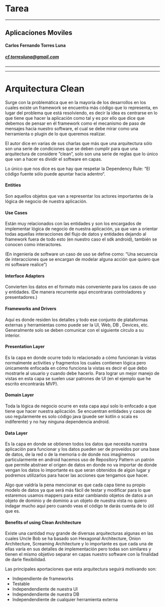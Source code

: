 Tarea
==============================

----

## Aplicaciones Moviles

#### Carlos Fernando Torres Luna

##### cf.torresluna@gmail.com 

--- 
---



# Arquitectura Clean

Surge con la problemática que en la mayoría de los desarrollos en los cuales existe un framework se encuentra más código que lo representa, en lugar del problema que está resolviendo, es decir la idea es centrarse en lo que tiene que hacer la aplicación como tal y es por ello que dice que debemos de pensar en él framework como el mecanismo de paso de mensajes hacia nuestro software, el cual se debe mirar como una herramienta o plugin de lo que queremos realizar.

El autor dice en varias de sus charlas que más que una arquitectura sólo son una serie de condiciones que se deben cumplir para que una arquitectura de considere ”clean”, solo son una serie de reglas que lo único que van a hacer es dividir el software en capas.


Lo único que nos dice es que hay que respetar la Dependency Rule: “El código fuente sólo puede apuntar hacia adentro“.

#### Entities
Son aquellos objetos que van a representar los actores importantes de la lógica de negocio de nuestra aplicación.

#### Use Cases
Están muy relacionados con las entidades y son los encargados de implementar lógica de negocio de nuestra aplicación, ya que van a orientar todas aquellas interacciones del flujo de datos y entidades dejando al framework fuera de todo esto (en nuestro caso el sdk android), también se conocen como interactores.

(En ingeniería de software un caso de uso se define como: “Una secuencia de interacciones que se encargan de modelar alguna acción que quiero que mi software realice”)

#### Interface Adapters
Convierten los datos en el formato más conveniente para los casos de uso y entidades. (De manera recurrente aqui encontraras controladores y presentadores.)

#### Frameworks and Drivers
Aquí es donde residen los detalles y todo ese conjunto de plataformas externas y herramientas como puede ser la UI, Web, DB , Devices, etc. Generalmente solo se deben comunicar con el siguiente círculo a su interior.





#### Presentation Layer
Es la capa en donde ocurre todo lo relacionado a cómo funcionan la vistas normalmente activities y fragmentos los cuales contienen lógica pero únicamente enfocada en cómo funciona la vistas es decir el que debo mostrarle al usuario y cuando debe hacerlo. Para lograr un mejor manejo de vistas en esta capa se suelen usar patrones de UI (en el ejemplo que he escrito encontrarás MVP).



#### Domain Layer
Toda la lógica de negocio ocurre en esta capa aquí solo lo enfocado a que tiene que hacer nuestra aplicación. Se encuentran entidades y casos de uso regularmente es solo código java (puede ser kotlin o scala es indiferente) y no hay ninguna dependencia android.

#### Data Layer
Es la capa en donde se obtienen todos los datos que necesita nuestra aplicación para funcionar y los datos pueden ser de proveídos por una base de datos, de la red o de la memoria o de donde nos imaginemos particularmente en android hacemos uso de Repository Pattern un patrón que permite abstraer el origen de datos en donde no va importar de donde vengan los datos lo importante es que seran obtenidos de algún lugar y podremos utilizarlos para hacer las acciones que tengamos que hacer.

Algo que valdría la pena mencionar es que cada capa tiene su propio modelo de datos ya que será más fácil de testar y modificar para lo que estaremos usamos mappers para estar cambiando objetos de datos a un objeto de dominio y de dominio a un objeto de nuestra vista no quiero indagar mucho aquí pero cuando veas el código te darás cuenta de lo útil que es.

#### Benefits of using Clean Architecture
Existe una cantidad muy grande de diversas arquitecturas algunas en las cuales Uncle Bob se ha basado son Hexagonal Architecture, Onion Architecture, Screaming Architecture y lo importante es que cada una de ellas varía en sus detalles de implementación pero todas son similares y tienen el mismo objetivo separar en capas nuestro software con la finalidad de darle flexibilidad.

Las principales aportaciones que esta arquitectura seguirá motivando son:

+ Independiente de frameworks
+ Testable
+ Independendiente de nuestra UI
+ Independendiente de nuestra DB
+ Independendiente de cualquier herramienta externa